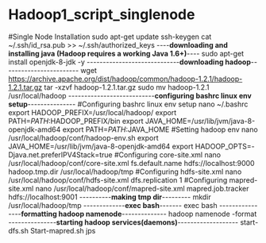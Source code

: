 # Hadoop1_script_singlenode
#Single Node Installation
sudo apt-get update
ssh-keygen
cat ~/.ssh/id_rsa.pub >> ~/.ssh/authorized_keys
----**downloading and installing java (Hadoop requires a working Java 1.6+)**----
sudo apt-get install openjdk-8-jdk -y
-----------------------------**downloading hadoop**------------------------
wget
https://archive.apache.org/dist/hadoop/common/hadoop-1.2.1/hadoop-1.2.1.tar.gz
tar -xzvf hadoop-1.2.1.tar.gz
sudo mv hadoop-1.2.1 /usr/local/hadoop
---------------------------**configuring bashrc linux env setup**---------------
#Configuring bashrc linux env setup
nano ~/.bashrc
export HADOOP_PREFIX=/usr/local/hadoop/
export PATH=$PATH:$HADOOP_PREFIX/bin
export JAVA_HOME=/usr/lib/jvm/java-8-openjdk-amd64
export PATH=$PATH:$JAVA_HOME
#Setting hadoop env
nano /usr/local/hadoop/conf/hadoop-env.sh
export JAVA_HOME=/usr/lib/jvm/java-8-openjdk-amd64
export HADOOP_OPTS=-Djava.net.preferIPV4Stack=true
#Configuring core-site.xml
nano /usr/local/hadoop/conf/core-site.xml
<property>
<name>fs.default.name</name>
<value>hdfs://localhost:9000</value>
</property>
<property>
<name>hadoop.tmp.dir</name>
<value>/usr/local/hadoop/tmp</value>
</property>
#Configuring hdfs-site.xml
nano /usr/local/hadoop/conf/hdfs-site.xml
<property>
<name>dfs.replication</name>
<value>1</value>
</property>
#Configuring mapred-site.xml
nano /usr/local/hadoop/conf/mapred-site.xml
<property>
<name>mapred.job.tracker</name>
<value>hdfs://localhost:9001</value>
</property>
----------**making tmp dir**---------
mkdir /usr/local/hadoop/tmp
-------------**exec bash**-------
exec bash
----------------**formatting hadoop namenode**--------------
hadoop namenode -format
---------------**starting hadoop services(daemons)**-------------------
start-dfs.sh
Start-mapred.sh
jps
